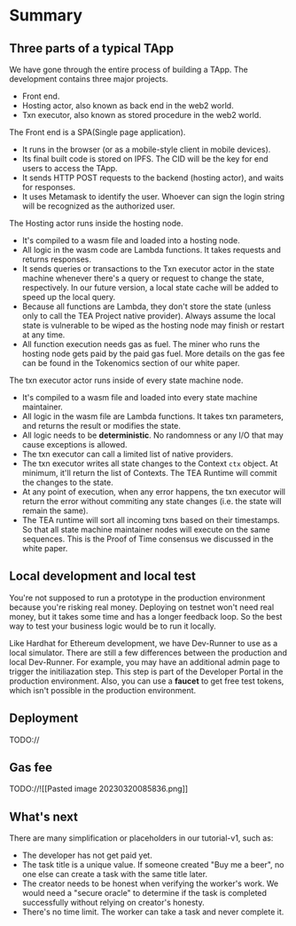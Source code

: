 # Summary
## Three parts of a typical TApp

We have gone through the entire process of building a TApp. The development contains three major projects.

- Front end.
- Hosting actor, also known as back end in the web2 world. 
- Txn executor, also known as stored procedure in the web2 world.

The Front end is a SPA(Single page application). 

- It runs in the browser (or as a mobile-style client in mobile devices).
- Its final built code is stored on IPFS. The CID will be the key for end users to access the TApp.
- It sends HTTP POST requests to the backend (hosting actor), and waits for responses. 
- It uses Metamask to identify the user. Whoever can sign the login string will be recognized as the authorized user.

The Hosting actor runs inside the hosting node. 

- It's compiled to a wasm file and loaded into a hosting node.
- All logic in the wasm code are Lambda functions. It takes requests and returns responses.
- It sends queries or transactions to the Txn executor actor in the state machine whenever there's a query or request to change the state, respectively. In our future version, a local state cache will be added to speed up the local query.
- Because all functions are Lambda, they don't store the state (unless only to call the TEA Project native provider). Always assume the local state is vulnerable to be wiped as the hosting node may finish or restart at any time.
- All function execution needs gas as fuel. The miner who runs the hosting node gets paid by the paid gas fuel. More details on the gas fee can be found in the Tokenomics section of our white paper.

The txn executor actor runs inside of every state machine node.

- It's compiled to a wasm file and loaded into every state machine maintainer.
- All logic in the wasm file are Lambda functions. It takes txn parameters, and returns the result or modifies the state.
- All logic needs to be **deterministic**. No randomness or any I/O that may cause exceptions is allowed.
- The txn executor can call  a limited list of native providers. 
- The txn executor writes all state changes to the Context `ctx` object. At minimum, it'll return the list of Contexts. The TEA Runtime will commit the changes to the state. 
- At any point of execution, when any error happens, the txn executor will return the error without commiting any state changes (i.e. the state will remain the same).
- The TEA runtime will sort all incoming txns based on their timestamps. So that all state machine maintainer nodes will execute on the same sequences. This is the Proof of Time consensus we discussed in the white paper.

## Local development and local test

You're not supposed to run a prototype in the production environment because you're risking real money. Deploying on testnet won't need real money, but it takes some time and has a longer feedback loop. So the best way to test your business logic would be to run it locally. 

Like Hardhat for Ethereum development, we have Dev-Runner to use as a local simulator. There are still a few differences between the production and local Dev-Runner. For example, you may have an additional admin page to trigger the initiliazation step. This step is part of the Developer Portal in the production environment. Also, you can use a **faucet** to get free test tokens, which isn't possible in the production environment.

## Deployment 

TODO://

## Gas fee

TODO://![[Pasted image 20230320085836.png]]

## What's next

There are many simplification or placeholders in our tutorial-v1, such as:
- The developer has not get paid yet.
- The task title is a unique value. If someone created "Buy me a beer", no one else can create a task with the same title later.
- The creator needs to be honest when verifying the worker's work. We would need a "secure oracle" to determine if the task is completed successfully without relying on creator's honesty.
- There's no time limit. The worker can take a task and never complete it.

